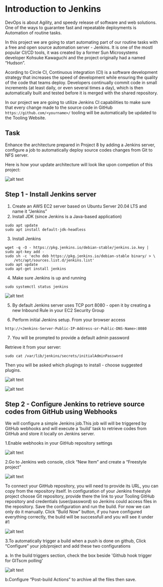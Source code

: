# Introduction to Jenkins 

DevOps is about Agility, and speedy release of software and web solutions. One of the ways to guarantee fast and repeatable deployments is Automation of routine tasks.

In this project we are going to start automating part of our routine tasks with a free and open source automation server - Jenkins. It is one of the mostl popular CI/CD tools, it was created by a former Sun Microsystems developer Kohsuke Kawaguchi and the project originally had a named “Hudson”.

Acording to Circle CI, Continuous integration (CI) is a software development strategy that increases the speed of development while ensuring the quality of the code that teams deploy. Developers continually commit code in small increments (at least daily, or even several times a day), which is then automatically built and tested before it is merged with the shared repository.

In our project we are going to utilize Jenkins CI capabilities to make sure that every change made to the source code in GitHub 
`https://github.com/<yourname>/`
tooling will be automatically be updated to the Tooling Website.

## Task
Enhance the architecture prepared in Project 8 by adding a Jenkins server, configure a job to automatically deploy source codes changes from Git to NFS server.

Here is how your update architecture will look like upon competion of this project:

![alt text](image1.jpg)


## Step 1 - Install Jenkins server
1.  Create an AWS EC2 server based on Ubuntu Server 20.04 LTS and name it “Jenkins”
2. Install JDK (since Jenkins is a Java-based application)
```
sudo apt update
sudo apt install default-jdk-headless
```

3. Install Jenkins

```
wget -q -O - https://pkg.jenkins.io/debian-stable/jenkins.io.key | sudo apt-key add -
sudo sh -c 'echo deb https://pkg.jenkins.io/debian-stable binary/ > \
    /etc/apt/sources.list.d/jenkins.list'
sudo apt update
sudo apt-get install jenkins
```

4. Make sure Jenkins is up and running
```
sudo systemctl status jenkins

```


![alt text](image2.jpg)

5. By default Jenkins server uses TCP port 8080 - open it by creating a new Inbound Rule in your EC2 Security Group

6. Perform initial Jenkins setup.
From your browser access 
```
http://<Jenkins-Server-Public-IP-Address-or-Public-DNS-Name>:8080
```

7. You will be prompted to provide a default admin password

Retrieve it from your server:
```
sudo cat /var/lib/jenkins/secrets/initialAdminPassword

```

Then you will be asked which plugings to install - choose suggested plugins.

![alt text](image3.jpg)

![alt text](image4.jpg)

## Step 2 - Configure Jenkins to retrieve source codes from GitHub using Webhooks

We will configure a simple Jenkins job.This job will will be triggered by GitHub webhooks and will execute a ‘build’ task to retrieve codes from GitHub and store it locally on Jenkins server.

1.Enable webhooks in your GitHub repository settings

![alt text](image5.jpg)

2.Go to Jenkins web console, click “New Item” and create a “Freestyle project”

![alt text](image6a.jpg)

To connect your GitHub repository, you will need to provide its URL, you can copy from the repository itself.
In configuration of your Jenkins freestyle project choose Git repository, provide there the link to your Tooling GitHub repository and credentials (user/password) so Jenkins could access files in the repository.
Save the configuration and run the build. For now we can only do it manually. Click “Build Now” button, if you have configured everything correctly, the build will be successfull and you will see it under #1

![alt text](image6.jpg)

3.To automatically trigger a build when a push is done on github, Click “Configure” your job/project and add these two configurations

a. In the build triggers section, check the box beside 'Github hook trigger for GITscm polling'

![alt text](image8.jpg)

b.Configure “Post-build Actions” to archive all the files then save.